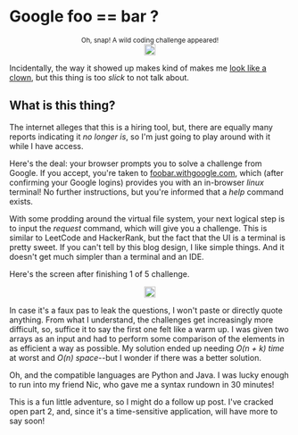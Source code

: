 # Google foo == bar ?

<small style='display: flex; justify-content: center;'>
    Oh, snap! A wild coding challenge appeared!
</small>

<div style='display: flex; justify-content: center; width: 100%; height: auto;'>
    <a href='/blog/foobar.png'><img style='display: flex; width: 100%; height: auto;' src='/blog/foobar.png'/></a>
</div>

Incidentally, the way it showed up makes kind of makes me [look like a clown](https://www.linkedin.com/posts/nick-joven_google-activity-7021986275616247809-hLeT?utm_source=share&utm_medium=member_desktop), but this thing is too *slick* to not talk about.

## What is this thing?

The internet alleges that this is a hiring tool, but, there are equally many reports indicating it *no longer is*, so I'm just going to play around with it while I have access.

Here's the deal: your browser prompts you to solve a challenge from Google. If you accept, you're taken to [foobar.withgoogle.com](https://foobar.withgoogle.com/), which (after confirming your Google logins) provides you with an in-browser *linux* terminal! No further instructions, but you're informed that a *help* command exists.

With some prodding around the virtual file system, your next logical step is to input the *request* command, which will give you a challenge. This is similar to LeetCode and HackerRank, but the fact that the UI is a terminal is pretty sweet. If you can't tell by this blog design, I like simple things. And it doesn't get much simpler than a terminal and an IDE.

Here's the screen after finishing 1 of 5 challenge.

<div style='display: flex; justify-content: center; width: 100%; height: auto;'>
    <a href='/blog/level1.png'><img style='display: flex; width: 100%; height: auto;' src='/blog/level1.png'/></a>
</div>

In case it's a faux pas to leak the questions, I won't paste or directly quote anything. From what I understand, the challenges get increasingly more difficult, so, suffice it to say the first one felt like a warm up. I was given two arrays as an input and had to perform some comparison of the elements in as efficient a way as possible. My solution ended up needing *O(n + k) time* at worst and *O(n) space*--but I wonder if there was a better solution.

Oh, and the compatible languages are Python and Java. I was lucky enough to run into my friend Nic, who gave me a syntax rundown in 30 minutes!

This is a fun little adventure, so I might do a follow up post. I've cracked open part 2, and, since it's a time-sensitive application, will have more to say soon!



